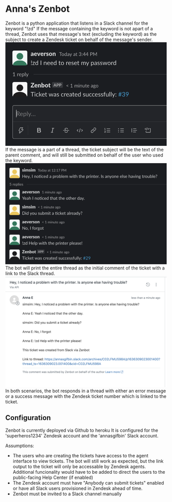 # Anna's Zenbot

Zenbot is a python application that listens in a Slack channel for the keyword "!zd"
If the message containing the keyword is not apart of a thread, Zenbot uses that message's text (excluding the keyword) as the subject to create a Zendesk ticket on behalf of the message's sender.
![lone comment](assets/lone_comment.png)
If the message is a part of a thread, the ticket subject will be the text of the parent comment, and will still be submitted on behalf of the user who used the keyword.
![threaded comment](assets/threaded_comment.png)
The bot will print the entire thread as the initial comment of the ticket with a link to the Slack thread.
![ticket result](assets/ticket_result.png)
In both scenarios, the bot responds in a thread with either an error message or a success message with the Zendesk ticket number which is linked to the ticket.

## Configuration
Zenbot is currently deployed via Github to heroku
It is configured for the 'superheros1234' Zendesk account and the 'annasgifbin' Slack account.

Assumptions:
* The users who are creating the tickets have access to the agent interface to view tickets. The bot will still work as expected, but the link output to the ticket will only be accessable by Zendesk agents. Additional funcionality would have to be added to direct the users to the public-facing Help Center (if enabled)
* The Zendesk account must have "Anybody can submit tickets" enabled or have all Slack users provisioned in Zendesk ahead of time.
* Zenbot must be invited to a Slack channel manually 
